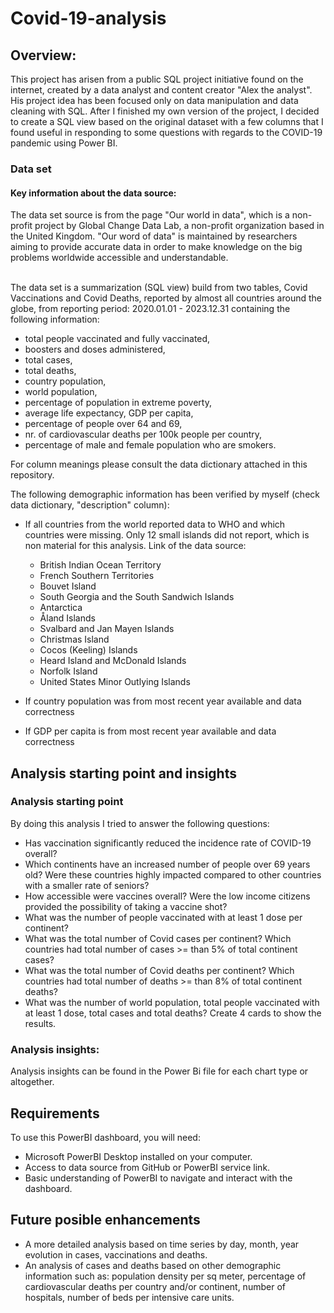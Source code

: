 # Covid-19-analysis

## Overview:

This project has arisen from a public SQL project initiative found on the internet, created by a data analyst and content creator "Alex the analyst". His project idea has been focused only on data manipulation and data cleaning with SQL. After I finished my own version of the project, I decided to create a SQL view based on the original dataset with a few columns that I found useful in responding to some questions with regards to the COVID-19 pandemic using Power BI. <br> 


###  Data set

#### Key information about the data source: <br>
The data set source is from the page "Our world in data", which is a non-profit project by Global Change Data Lab, a non-profit organization based in the United Kingdom. "Our word of data" is maintained by researchers aiming to provide accurate data in order to make knowledge on the big problems worldwide accessible and understandable. <br> <br>

The data set is a summarization (SQL view) build from two tables, Covid Vaccinations and Covid Deaths, reported by almost all countries around the globe, from reporting period: 2020.01.01 - 2023.12.31 containing the following information:  <br>
  * total people vaccinated and fully vaccinated, 
  * boosters and doses administered,
  * total cases,
  * total deaths,
  * country population, 
  * world population, 
  * percentage of population in extreme poverty, 
  * average life expectancy, GDP per capita, 
  * percentage of people over 64 and 69, 
  * nr. of cardiovascular deaths per 100k people per country, 
  * percentage of male and female population who are smokers. <br>
 
 For column meanings please consult the data dictionary attached in this repository.

The following demographic information has been verified by myself (check data dictionary, "description" column):
  * If all countries from the world reported data to WHO and which countries were missing. Only 12 small islands did not report, which is non material for this analysis. Link of the data source: 
    * British Indian Ocean Territory
    * French Southern Territories
    * Bouvet Island
    * South Georgia and the South Sandwich Islands
    * Antarctica
    * Åland Islands
    * Svalbard and Jan Mayen Islands
    * Christmas Island
    * Cocos (Keeling) Islands
    * Heard Island and McDonald Islands
    * Norfolk Island
    * United States Minor Outlying Islands
    
  * If country population was from most recent year available and data correctness
  * If GDP per capita is from most recent year available and data correctness

## Analysis starting point and insights

### Analysis starting point

By doing this analysis I tried to answer the following questions: <br>
* Has vaccination significantly reduced the incidence rate of COVID-19 overall?
* Which continents have an increased number of people over 69 years old? Were these countries highly impacted compared to other countries with a smaller rate of seniors?
* How accessible were vaccines overall? Were the low income citizens provided the possibility of taking a vaccine shot?
* What was the number of people vaccinated with at least 1 dose per continent?
* What was the total number of Covid cases per continent? Which countries had total number of cases >= than 5% of total continent cases?
* What was the total number of Covid deaths per continent? Which countries had total number of deaths >= than 8% of total continent deaths?
* What was the number of world population, total people vaccinated with at least 1 dose, total cases and total deaths? Create 4 cards to show the results.

### Analysis insights:

Analysis insights can be found in the Power Bi file for each chart type or altogether.

## Requirements

To use this PowerBI dashboard, you will need:

* Microsoft PowerBI Desktop installed on your computer.
* Access to data source from GitHub or PowerBI service link.
* Basic understanding of PowerBI to navigate and interact with the dashboard. 

## Future posible enhancements

* A more detailed analysis based on time series by day, month, year evolution in cases, vaccinations and deaths.
* An analysis of cases and deaths based on other demographic information such as: population density per sq meter, percentage of cardiovascular deaths per country and/or continent, number of hospitals, number of beds per intensive care units.
